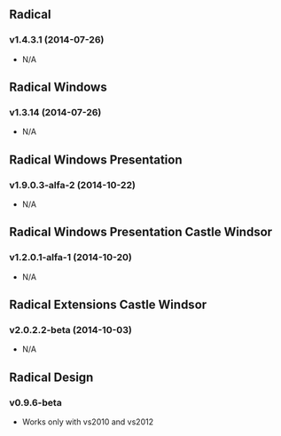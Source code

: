 ## Radical

### v1.4.3.1 (2014-07-26)

   * N/A

## Radical Windows

### v1.3.14 (2014-07-26)

   * N/A

## Radical Windows Presentation

### v1.9.0.3-alfa-2 (2014-10-22)

   * N/A

## Radical Windows Presentation Castle Windsor

### v1.2.0.1-alfa-1 (2014-10-20)

   * N/A
   
## Radical Extensions Castle Windsor

### v2.0.2.2-beta (2014-10-03)

   * N/A
   
## Radical Design

### v0.9.6-beta

   * Works only with vs2010 and vs2012
